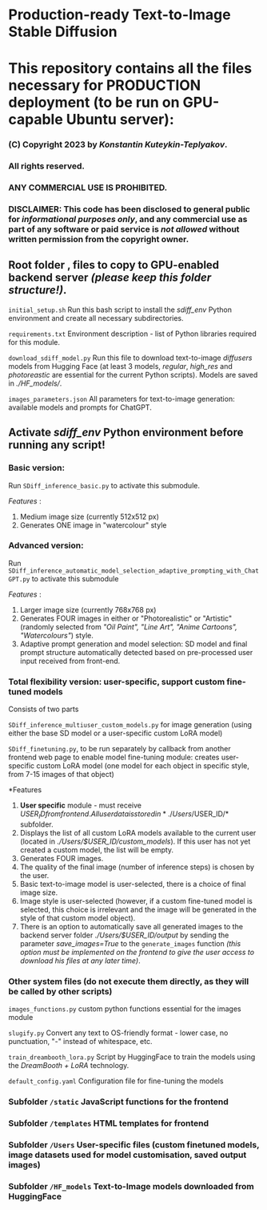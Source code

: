 # Production-ready Text-to-Image Stable Diffusion
# This repository contains all the files necessary for PRODUCTION deployment (to be run on GPU-capable Ubuntu server):
###
###
### (C) Copyright 2023 by *Konstantin Kuteykin-Teplyakov*.
### All rights reserved.
### ANY COMMERCIAL USE IS PROHIBITED.

### DISCLAIMER: This code has been disclosed to general public for  *informational purposes only*, and any commercial use as part of any software or paid service is *not allowed* without written permission from the copyright owner.
###
###
###
## Root folder , files to copy to GPU-enabled backend server *(please keep this folder structure!)*.

`initial_setup.sh` Run this bash script to install the *sdiff_env* Python environment and create all necessary subdirectories. 

`requirements.txt` Environment description - list of Python libraries required for this module.

`download_sdiff_model.py` Run this file to download text-to-image *diffusers* models from Hugging Face (at least 3 models, *regular*, *high_res* and *photoreastic* are essential for the current Python scripts). Models are saved in *./HF_models/*.

`images_parameters.json` All parameters for text-to-image generation: available models and prompts for ChatGPT.

## Activate *sdiff_env* Python environment before running any script!

### Basic version:
Run `SDiff_inference_basic.py` to activate this submodule.

*Features* :
1. Medium image size (currently 512x512 px)
2. Generates ONE image in "watercolour" style



### Advanced version:
Run `SDiff_inference_automatic_model_selection_adaptive_prompting_with_ChatGPT.py` to activate this submodule

*Features* :
1. Larger image size (currently 768x768 px)
2. Generates FOUR images in either or "Photorealistic" or "Artistic" (randomly selected from *"Oil Paint", "Line Art", "Anime Cartoons", "Watercolours"*) style.
3. Adaptive prompt generation and model selection: SD model and final prompt structure automatically detected based on pre-processed user input received from front-end.

### Total flexibility version: user-specific, support custom fine-tuned models
Consists of two parts

`SDiff_inference_multiuser_custom_models.py` for image generation (using either the base SD model or a user-specific custom LoRA model)

`SDiff_finetuning.py`, to be run separately by callback from another frontend web page to enable model fine-tuning module: creates user-specific custom LoRA model (one model for each object in specific style, from 7-15 images of that object)


*Features 
1. **User specific** module - must receive $USER_ID from frontend. All user data is stored in *./Users/$USER_ID/* subfolder.
2. Displays the list of all custom LoRA models available to the current user (located in *./Users/$USER_ID/custom_models*). If this user has not yet created a custom model, the list will be empty.
3. Generates FOUR images.
4. The quality of the final image (number of inference steps) is chosen by the user.
5. Basic text-to-image model is user-selected, there is a choice of final image size.
6. Image style is user-selected (however, if a custom fine-tuned model is selected, this choice is irrelevant and the image will be generated in the style of that custom model object).
7. There is an option to automatically save all generated images to the backend server folder *./Users/$USER_ID/output* by sending the parameter *save_images=True* to the `generate_images` function *(this option must be implemented on the frontend to give the user access to download his files at any later time)*.

### Other system files (do not execute them directly, as they will be called by other scripts)
`images_functions.py` custom python functions essential for the images module

`slugify.py` Convert any text to OS-friendly format - lower case, no punctuation, "-" instead of whitespace, etc.

`train_dreambooth_lora.py` Script by HuggingFace to train the models using the *DreamBooth + LoRA* technology. 

`default_config.yaml` Configuration file for fine-tuning the models 
###
### Subfolder `/static` JavaScript functions for the frontend
###
### Subfolder `/templates` HTML templates for frontend
###
### Subfolder `/Users` User-specific files (custom finetuned models, image datasets used for model customisation, saved output images)
###
### Subfolder `/HF_models` Text-to-Image models downloaded from HuggingFace


